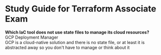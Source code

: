 <h1>Study Guide for Terraform Associate Exam</h1>

<strong>Which IaC tool does not use state files to manage its cloud resources?</strong> GCP Deployment Manager <br>
GCP is a cloud-native solution and there is no state file, or at least it is abstracted away so you don't have to manage or think about it




